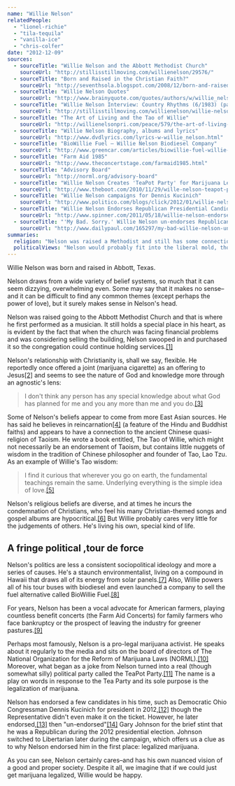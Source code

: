 ```yaml
---
name: "Willie Nelson"
relatedPeople:
  - "lionel-richie"
  - "tila-tequila"
  - "vanilla-ice"
  - "chris-colfer"
date: "2012-12-09"
sources:
  - sourceTitle: "Willie Nelson and the Abbott Methodist Church"
    sourceUrl: "http://stillisstillmoving.com/willienelson/29576/"
  - sourceTitle: "Born and Raised in the Christian Faith?"
    sourceUrl: "http://seventhsola.blogspot.com/2008/12/born-and-raised-in-christian-faith.html"
  - sourceTitle: "Willie Nelson Quotes"
    sourceUrl: "http://www.brainyquote.com/quotes/authors/w/willie_nelson.html"
  - sourceTitle: "Willie Nelson Interview: Country Rhythms (6/1983) (part 2)"
    sourceUrl: "http://stillisstillmoving.com/willienelson/willie-nelson-interview-country-rhythms-61983-part-2/"
  - sourceTitle: "The Art of Living and the Tao of Willie"
    sourceUrl: "http://willienelsonpri.com/peace/579/the-art-of-living-and-the-tao-of-willie.html"
  - sourceTitle: "Willie Nelson Biography, albums and lyrics"
    sourceUrl: "http://www.dvdlyrics.com/lyrics-w-willie_nelson.html"
  - sourceTitle: "BioWillie Fuel – Willie Nelson Biodiesel Company"
    sourceUrl: "http://www.greencar.com/articles/biowillie-fuel-willie-nelson-biodiesel-company.php"
  - sourceTitle: "Farm Aid 1985"
    sourceUrl: "http://www.theconcertstage.com/farmaid1985.html"
  - sourceTitle: "Advisory Board"
    sourceUrl: "http://norml.org/advisory-board"
  - sourceTitle: "Willie Nelson Creates 'TeaPot Party' for Marijuana Legalization"
    sourceUrl: "http://www.theboot.com/2010/11/29/wille-nelson-teapot-party/"
  - sourceTitle: "Willie Nelson campaigns for Dennis Kucinich"
    sourceUrl: "http://www.politico.com/blogs/click/2012/01/willie-nelson-campaigns-for-dennis-kucinich-112811.html"
  - sourceTitle: "Willie Nelson Endorses Republican Presidential Candidate Gary Johnson"
    sourceUrl: "http://www.spinner.com/2011/05/18/willie-nelson-endorses-republican-gary-johnson/"
  - sourceTitle: "'My Bad. Sorry.' Willie Nelson un-endorses Republican Gary Johnson"
    sourceUrl: "http://www.dailypaul.com/165297/my-bad-willie-nelson-un-endorses-republican-gary-johnson"
summaries:
  religion: "Nelson was raised a Methodist and still has some connection to his roots, though he appears to draw from many wells in the deep waters of religion, including Buddhist, Hindu and Taoism."
  politicalViews: "Nelson would probably fit into the liberal mold, though he has endorsed both Democrats and Republicans. His causes include the legalization of marijuana, environmentalism and support for family farms."
---
```


Willie Nelson was born and raised in Abbott, Texas.

Nelson draws from a wide variety of belief systems, so much that it can seem dizzying, overwhelming even. Some may say that it makes no sense–and it can be difficult to find any common themes (except perhaps the power of love), but it surely makes sense in Nelson's head.

Nelson was raised going to the Abbott Methodist Church and that is where he first performed as a musician. It still holds a special place in his heart, as is evident by the fact that when the church was facing financial problems and was considering selling the building, Nelson swooped in and purchased it so the congregation could continue holding services.<a class="source-citation" href="#http%3A%2F%2Fstillisstillmoving.com%2Fwillienelson%2F29576%2F" title="Willie Nelson and the Abbott Methodist Church">[1]</a>

Nelson's relationship with Christianity is, shall we say, flexible. He reportedly once offered a joint (marijuana cigarette) as an offering to Jesus<a class="source-citation" href="#http%3A%2F%2Fseventhsola.blogspot.com%2F2008%2F12%2Fborn-and-raised-in-christian-faith.html" title="Born and Raised in the Christian Faith?">[2]</a> and seems to see the nature of God and knowledge more through an agnostic's lens:

>I don't think any person has any special knowledge about what God has planned for me and you any more than me and you do.<a class="source-citation" href="#http%3A%2F%2Fwww.brainyquote.com%2Fquotes%2Fauthors%2Fw%2Fwillie_nelson.html" title="Willie Nelson Quotes">[3]</a>

Some of Nelson's beliefs appear to come from more East Asian sources. He has said he believes in reincarnation<a class="source-citation" href="#http%3A%2F%2Fstillisstillmoving.com%2Fwillienelson%2Fwillie-nelson-interview-country-rhythms-61983-part-2%2F" title="Willie Nelson Interview: Country Rhythms (6/1983) (part 2)">[4]</a> (a feature of the Hindu and Buddhist faiths) and appears to have a connection to the ancient Chinese quasi-religion of Taoism. He wrote a book entitled, The Tao of Willie, which might not necessarily be an endorsement of Taoism, but contains little nuggets of wisdom in the tradition of Chinese philosopher and founder of Tao, Lao Tzu. As an example of Willie's Tao wisdom:

>I find it curious that wherever you go on earth, the fundamental teachings remain the same. Underlying everything is the simple idea of love.<a class="source-citation" href="#http%3A%2F%2Fwillienelsonpri.com%2Fpeace%2F579%2Fthe-art-of-living-and-the-tao-of-willie.html" title="The Art of Living and the Tao of Willie">[5]</a>

Nelson's religious beliefs are diverse, and at times he incurs the condemnation of Christians, who feel his many Christian-themed songs and gospel albums are hypocritical.<a class="source-citation" href="#http%3A%2F%2Fseventhsola.blogspot.com%2F2008%2F12%2Fborn-and-raised-in-christian-faith.html" title="Born and Raised in the Christian Faith?">[6]</a> But Willie probably cares very little for the judgements of others. He's living his own, special kind of life.


## A fringe political ,tour de force

Nelson's politics are less a consistent sociopolitical ideology and more a series of causes. He's a staunch environmentalist, living on a compound in Hawaii that draws all of its energy from solar panels.<a class="source-citation" href="#http%3A%2F%2Fwww.dvdlyrics.com%2Flyrics-w-willie_nelson.html" title="Willie Nelson Biography, albums and lyrics">[7]</a> Also, Willie powers all of his tour buses with biodiesel and even launched a company to sell the fuel alternative called BioWillie Fuel.<a class="source-citation" href="#http%3A%2F%2Fwww.greencar.com%2Farticles%2Fbiowillie-fuel-willie-nelson-biodiesel-company.php" title="BioWillie Fuel – Willie Nelson Biodiesel Company">[8]</a>

For years, Nelson has been a vocal advocate for American farmers, playing countless benefit concerts (the Farm Aid Concerts) for family farmers who face bankruptcy or the prospect of leaving the industry for greener pastures.<a class="source-citation" href="#http%3A%2F%2Fwww.theconcertstage.com%2Ffarmaid1985.html" title="Farm Aid 1985">[9]</a>

Perhaps most famously, Nelson is a pro-legal marijuana activist. He speaks about it regularly to the media and sits on the board of directors of The National Organization for the Reform of Marijuana Laws (NORML).<a class="source-citation" href="#http%3A%2F%2Fnorml.org%2Fadvisory-board" title="Advisory Board">[10]</a> Moreover, what began as a joke from Nelson turned into a real (though somewhat silly) political party called the TeaPot Party.<a class="source-citation" href="#http%3A%2F%2Fwww.theboot.com%2F2010%2F11%2F29%2Fwille-nelson-teapot-party%2F" title="Willie Nelson Creates &apos;TeaPot Party&apos; for Marijuana Legalization">[11]</a> The name is a play on words in response to the Tea Party and its sole purpose is the legalization of marijuana.

Nelson has endorsed a few candidates in his time, such as Democratic Ohio Congressman Dennis Kucinich for president in 2012,<a class="source-citation" href="#http%3A%2F%2Fwww.politico.com%2Fblogs%2Fclick%2F2012%2F01%2Fwillie-nelson-campaigns-for-dennis-kucinich-112811.html" title="Willie Nelson campaigns for Dennis Kucinich">[12]</a> though the Representative didn't even make it on the ticket. However, he later endorsed,<a class="source-citation" href="#http%3A%2F%2Fwww.spinner.com%2F2011%2F05%2F18%2Fwillie-nelson-endorses-republican-gary-johnson%2F" title="Willie Nelson Endorses Republican Presidential Candidate Gary Johnson">[13]</a> then "un-endorsed"<a class="source-citation" href="#http%3A%2F%2Fwww.dailypaul.com%2F165297%2Fmy-bad-willie-nelson-un-endorses-republican-gary-johnson" title="&apos;My Bad. Sorry.&apos; Willie Nelson un-endorses Republican Gary Johnson">[14]</a> Gary Johnson for the brief stint that he was a Republican during the 2012 presidential election. Johnson switched to Libertarian later during the campaign, which offers us a clue as to why Nelson endorsed him in the first place: legalized marijuana.

As you can see, Nelson certainly cares–and has his own nuanced vision of a good and proper society. Despite it all, we imagine that if we could just get marijuana legalized, Willie would be happy.
